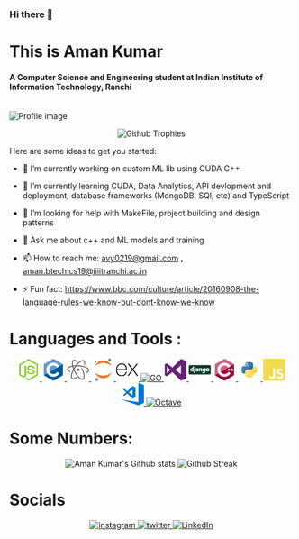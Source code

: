  
<h3> Hi there 👋</h3>


<h1> This is Aman Kumar </h1>
<h4 > A Computer Science and Engineering student at Indian Institute of Information Technology, Ranchi </h4>
 

<br>
<img src = "https://komarev.com/ghpvc/?username=am-a-man" alt = "Profile image" > 



 
 

<p align ="center">
<img src="https://github-profile-trophy.vercel.app/?username=am-a-man&theme=onedark" alt = "Github Trophies" >
</p>

Here are some ideas to get you started:

- 🔭 I’m currently working on custom ML lib using CUDA C++
- 🌱 I’m currently learning CUDA, Data Analytics, API devlopment and deployment, database frameworks (MongoDB, SQl, etc) and TypeScript

- 🤔 I’m looking for help with MakeFile, project building and design patterns
- 💬 Ask me about c++ and ML models and training 
- 📫 How to reach me:  avy0219@gmail.com , aman.btech.cs19@iiiitranchi.ac.in

- ⚡ Fun fact: https://www.bbc.com/culture/article/20160908-the-language-rules-we-know-but-dont-know-we-know


 
 


<h1>Languages and Tools :</h1>
 

<p align = 'center'>

<a href = "https://nodejs.org/en/">
<img src="https://raw.githubusercontent.com/devicons/devicon/master/icons/nodejs/nodejs-original.svg" alt="NodeJS" height="40"  >
</a>





<a href = "https://en.wikipedia.org/wiki/C_(programming_language)">
<img src="https://raw.githubusercontent.com/devicons/devicon/master/icons/c/c-original.svg" alt="C" height="40" >
</a>



<a href = "https://atom.io/">
<img src="https://raw.githubusercontent.com/devicons/devicon/master/icons/atom/atom-original.svg" alt="atom" height="40" >
</a>



<a href = "https://jupyter.org/">
<img src="https://raw.githubusercontent.com/devicons/devicon/master/icons/jupyter/jupyter-original.svg" alt="Jupyter" height="40" >
</a>


<!-- 
<a href = "">
<img src="https://raw.githubusercontent.com/devicons/devicon/master/icons/go/go-original.svg" alt="GO" height="40" >
</a>
 -->

<a href = "https://expressjs.com/">
<img src="https://raw.githubusercontent.com/devicons/devicon/master/icons/express/express-original.svg" alt="Express" height="40" >
</a>



<a href = "https://www.postman.com/">
<img src="https://www.vectorlogo.zone/logos/getpostman/getpostman-icon.svg" alt="GO" height="40" >
</a>



<a href = "https://visualstudio.microsoft.com/">
<img src="https://raw.githubusercontent.com/devicons/devicon/master/icons/visualstudio/visualstudio-plain.svg" alt="VisualStudio" height="40" >
</a>


<!-- 
<a href = "">
<img src="https://raw.githubusercontent.com/devicons/devicon/master/icons/visualstudio/visualstudio-plain.svg" alt="tensorflow" height="40">
</a>

 -->

<a href = "https://www.djangoproject.com/">
<img src="https://raw.githubusercontent.com/devicons/devicon/master/icons/django/django-original.svg" alt="Django" height="40" >
</a>


<a href = "https://isocpp.org/">
<img src="https://raw.githubusercontent.com/devicons/devicon/master/icons/cplusplus/cplusplus-original.svg" alt="CPP" height="40" >
</a>


<a href = "https://www.python.org/">
<img src="https://raw.githubusercontent.com/github/explore/80688e429a7d4ef2fca1e82350fe8e3517d3494d/topics/python/python.png" alt="Python" height="40" >
</a>


<a href = "https://www.javascript.com/">
<img src="https://raw.githubusercontent.com/devicons/devicon/master/icons/javascript/javascript-plain.svg" alt="Javascript" height="40" >
</a>


<a href = "https://code.visualstudio.com/">
<img src="https://raw.githubusercontent.com/github/explore/80688e429a7d4ef2fca1e82350fe8e3517d3494d/topics/visual-studio-code/visual-studio-code.png" alt="VS Code" height="40" >
</a>



<a href = "https://www.gnu.org/software/octave/index">
<img src="https://upload.wikimedia.org/wikipedia/commons/6/6a/Gnu-octave-logo.svg" alt="Octave" height="40" >
</a>


</p>





 
 
 
 

<h1>Some  Numbers:</h1>
<p align = 'center' >
<img src = "https://github-readme-stats.vercel.app/api?username=am-a-man&show_icons=true&theme=dark" alt = "Aman Kumar's Github stats" >
 
 


<img src="https://github-readme-streak-stats.herokuapp.com/?user=am-a-man&theme=dark" alt="Github Streak" >


</p>


 
 


<h1>Socials</h1>

<p align="center">

<a href="https://www.instagram.com/am__a_man_/">
<img src='https://cdn.jsdelivr.net/npm/simple-icons@5.0.0/icons/instagram.svg' alt = 'instagram' height="40">
</a>

<a href="https://twitter.com/am__a_man">
<img src="https://cdn.jsdelivr.net/npm/simple-icons@5.0.0/icons/twitter.svg" alt="twitter" height='40'  >
</a>

<a href="http://www.linkedin.com/in/am--a-man">
<img src="https://cdn.jsdelivr.net/npm/simple-icons@5.0.0/icons/linkedin.svg" alt="LinkedIn" height="40">

</a>



</p>





